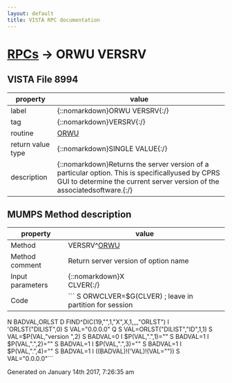 ```yaml
---
layout: default
title: VISTA RPC documentation
---
```




# [RPCs](TableOfContent.md) &#8594; ORWU VERSRV 


 ## VISTA File 8994
 property | value 
--- | --- 
 label | {::nomarkdown}ORWU VERSRV{:/}
 tag | {::nomarkdown}VERSRV{:/}
 routine | [ORWU](http://code.osehra.org/dox/Routine_ORWU_source.html)
 return value type | {::nomarkdown}SINGLE VALUE{:/}
 description | {::nomarkdown}Returns the server version of a particular option.  This is specificallyused by CPRS GUI to determine the current server version of the associatedsoftware.{:/}


## MUMPS Method description

 property | value 
 --- | --- 
 Method | VERSRV^[ORWU](http://code.osehra.org/dox/Routine_ORWU_source.html)
 Method comment | Return server version of option name
 Input parameters | {::nomarkdown}X<br/>CLVER{:/}
 Code | ```  S ORWCLVER=$G(CLVER)  ; leave in partition for session
 N BADVAL,ORLST
 D FIND^DIC(19,"",1,"X",X,1,,,,"ORLST")
 I 'ORLST("DILIST",0) S VAL="0.0.0.0" Q
 S VAL=ORLST("DILIST","ID",1,1)
 S VAL=$P(VAL,"version ",2)
 S BADVAL=0
 I $P(VAL,".",1)="" S BADVAL=1
 I $P(VAL,".",2)="" S BADVAL=1
 I $P(VAL,".",3)="" S BADVAL=1
 I $P(VAL,".",4)="" S BADVAL=1
 I ((BADVAL)!('VAL)!(VAL="")) S VAL="0.0.0.0"```




 Generated on January 14th 2017, 7:26:35 am